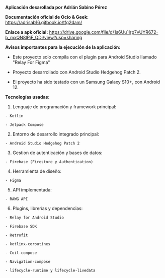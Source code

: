 **Aplicación desarollada por Adrián Sabino Pérez**

**Documentación oficial de Ocio & Geek:** https://adrisab16.gitbook.io/tfg2dam/


**Enlace a apk oficial:** https://drive.google.com/file/d/1s6Uu1Irp7vUYR672-b_mxQN8lPiF_QDi/view?usp=sharing



**Avisos importantes para la ejecución de la aplicación:**

- Este proyecto solo compila con el plugin para Android Studio llamado "Relay For Figma"

- Proyecto desarrollado con Android Studio Hedgehog Patch 2.

- El proyecto ha sido testado con un Samsung Galaxy S10+, con Android 12.
  


**Tecnologías usadas:**

  1. Lenguaje de programación y framework principal:

    - Kotlin
    
    - Jetpack Compose

  2. Entorno de desarrollo integrado principal:

    - Android Studio Hedgehog Patch 2

  3. Gestion de autenticación y bases de datos:

    - Firebase (Firestore y Authentication)

  4. Herramienta de diseño:

    - Figma

  5. API implementada:

    - RAWG API  

  6. Plugins, librerías y dependencias: 

    - Relay for Android Studio

    - Firebase SDK

    - Retrofit

    - kotlinx-coroutines

    - Coil-compose

    - Navigation-compose

    - lifecycle-runtime y lifecycle-livedata
